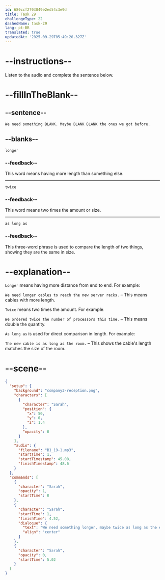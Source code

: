 ```yaml
---
id: 680ccf2703049e2ed54c3e9d
title: Task 29
challengeType: 22
dashedName: task-29
lang: pt-BR
translated: true
updatedAt: '2025-09-29T05:49:20.327Z'
---
```


<!-- (Audio) Sarah: We need something longer. Maybe twice as long as the ones we got before. -->

# --instructions--

Listen to the audio and complete the sentence below.

# --fillInTheBlank--

## --sentence--

`We need something BLANK. Maybe BLANK BLANK the ones we got before.`

## --blanks--

`longer`

### --feedback--

This word means having more length than something else.

---

`twice`

### --feedback--

This word means two times the amount or size.

---

`as long as`

### --feedback--

This three-word phrase is used to compare the length of two things, showing they are the same in size.

# --explanation--

`Longer` means having more distance from end to end. For example:

`We need longer cables to reach the new server racks.` – This means cables with more length.

`Twice` means two times the amount. For example:

`We ordered twice the number of processors this time.` – This means double the quantity.

`As long as` is used for direct comparison in length. For example:

`The new cable is as long as the room.` – This shows the cable's length matches the size of the room.

# --scene--

```json
{
  "setup": {
    "background": "company3-reception.png",
    "characters": [
      {
        "character": "Sarah",
        "position": {
          "x": 50,
          "y": 0,
          "z": 1.4
        },
        "opacity": 0
      }
    ],
    "audio": {
      "filename": "B1_19-1.mp3",
      "startTime": 1,
      "startTimestamp": 45.08,
      "finishTimestamp": 48.6
    }
  },
  "commands": [
    {
      "character": "Sarah",
      "opacity": 1,
      "startTime": 0
    },
    {
      "character": "Sarah",
      "startTime": 1,
      "finishTime": 4.52,
      "dialogue": {
        "text": "We need something longer, maybe twice as long as the ones we got before.",
        "align": "center"
      }
    },
    {
      "character": "Sarah",
      "opacity": 0,
      "startTime": 5.02
    }
  ]
}
```
